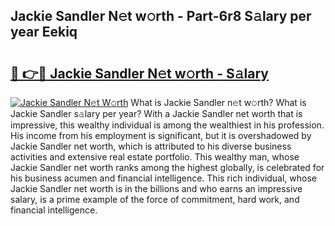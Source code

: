 ## Jackie Sandler N𝚎t w𝚘rth - Part-6r8 S𝚊lary per year Eekiq

# <h2><a href="http://gc1t53j.nevu.top/?p=Jackie+Sandler">🔗 👉🔴 Jackie Sandler N𝚎t w𝚘rth - S𝚊lary</a></h2>

[![Jackie Sandler N𝚎t W𝚘rth](https://i.imgur.com/Oavwk0R.jpeg)](http://gc1t53j.nevu.top/?p=Jackie+Sandler)
What is Jackie Sandler n𝚎t w𝚘rth? What is Jackie Sandler s𝚊lary per year?
With a Jackie Sandler net worth that is impressive, this wealthy individual is among the wealthiest in his profession. His income from his employment is significant, but it is overshadowed by Jackie Sandler net worth, which is attributed to his diverse business activities and extensive real estate portfolio. This wealthy man, whose Jackie Sandler net worth ranks among the highest globally, is celebrated for his business acumen and financial intelligence. This rich individual, whose Jackie Sandler net worth is in the billions and who earns an impressive salary, is a prime example of the force of commitment, hard work, and financial intelligence.
